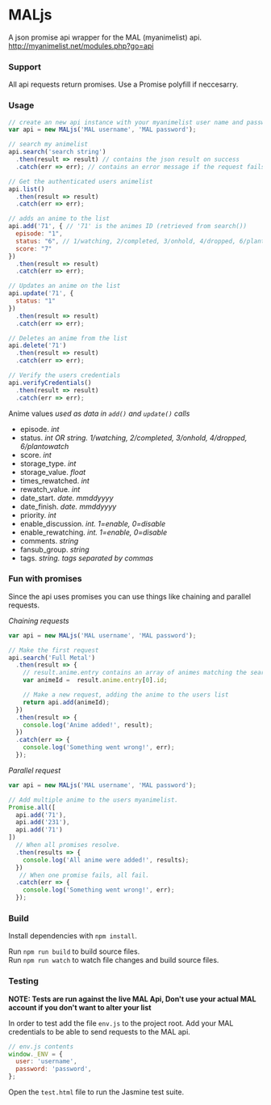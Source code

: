 # MALjs

A json promise api wrapper for the MAL (myanimelist) api. http://myanimelist.net/modules.php?go=api

### Support
All api requests return promises. Use a Promise polyfill if neccesarry.

### Usage

```js
// create an new api instance with your myanimelist user name and password
var api = new MALjs('MAL username', 'MAL password');

// search my animelist
api.search('search string')
  .then(result => result) // contains the json result on success
  .catch(err => err); // contains an error message if the request fails

// Get the authenticated users animelist
api.list()
  .then(result => result)
  .catch(err => err);

// adds an anime to the list
api.add('71', { // '71' is the animes ID (retrieved from search())
  episode: "1",
  status: "6", // 1/watching, 2/completed, 3/onhold, 4/dropped, 6/plantowatch
  score: "7"
})
  .then(result => result)
  .catch(err => err);

// Updates an anime on the list
api.update('71', {
  status: "1"
})
  .then(result => result)
  .catch(err => err);

// Deletes an anime from the list
api.delete('71')
  .then(result => result)
  .catch(err => err);

// Verify the users credentials
api.verifyCredentials()
  .then(result => result)
  .catch(err => err);

```

Anime values *used as data in `add()` and `update()` calls*
- episode. *int*
- status. *int OR string. 1/watching, 2/completed, 3/onhold, 4/dropped, 6/plantowatch*
- score. *int*
- storage_type. *int*
- storage_value. *float*
- times_rewatched. *int*
- rewatch_value. *int*
- date_start. *date. mmddyyyy*
- date_finish. *date. mmddyyyy*
- priority. *int*
- enable_discussion. *int. 1=enable, 0=disable*
- enable_rewatching. *int. 1=enable, 0=disable*
- comments. *string*
- fansub_group. *string*
- tags. *string. tags separated by commas*

### Fun with promises
Since the api uses promises you can use things like chaining and parallel requests.

*Chaining requests*

```js
var api = new MALjs('MAL username', 'MAL password');

// Make the first request
api.search('Full Metal')
  .then(result => {
    // result.anime.entry contains an array of animes matching the search query
    var animeId =  result.anime.entry[0].id;

    // Make a new request, adding the anime to the users list
    return api.add(animeId);
  })
  .then(result => {
    console.log('Anime added!', result);
  })
  .catch(err => {
    console.log('Something went wrong!', err);
  });
```

*Parallel request*

```js
var api = new MALjs('MAL username', 'MAL password');

// Add multiple anime to the users myanimelist.
Promise.all([
  api.add('71'),
  api.add('231'),
  api.add('71')
])
  // When all promises resolve.
  .then(results => {
    console.log('All anime were added!', results);
  })
   // When one promise fails, all fail.
  .catch(err => {
    console.log('Something went wrong!', err);
  });
```

### Build

Install dependencies with `npm install`.

Run `npm run build` to build source files.  
Run `npm run watch` to watch file changes and build source files.

### Testing

**NOTE: Tests are run against the live MAL Api, Don't use your actual MAL account if you don't want to alter your list**

In order to test add the file `env.js` to the project root. Add your MAL credentials to be able to send requests to the MAL api.

```js
// env.js contents
window._ENV = {
  user: 'username',
  password: 'password',
};
```

Open the `test.html` file to run the Jasmine test suite. 
